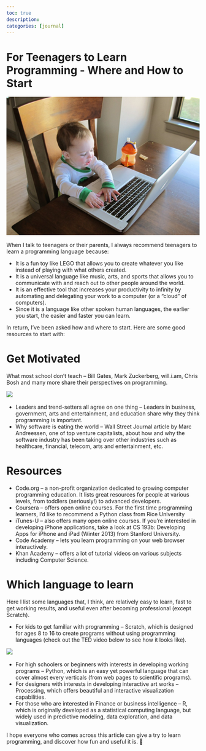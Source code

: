 ```yaml
---
toc: true
description:
categories: [journal]
---
```

# For Teenagers to Learn Programming - Where and How to Start

![](/images/20130622-baby-programmer.jpg)

When I talk to teenagers or their parents, I always recommend teenagers to learn a programming language because:

* It is a fun toy like LEGO that allows you to create whatever you like instead of playing with what others created.
* It is a universal language like music, arts, and sports that allows you to communicate with and reach out to other people around the world.
* It is an effective tool that increases your productivity to infinity by automating and delegating your work to a computer (or a “cloud” of computers).
* Since it is a language like other spoken human languages, the earlier you start, the easier and faster you can learn.

In return, I’ve been asked how and where to start.  Here are some good resources to start with:

# Get Motivated

What most school don’t teach – Bill Gates, Mark Zuckerberg, will.i.am, Chris Bosh and many more share their perspectives on programming.

[![](https://img.youtube.com/vi/nKIu9yen5nc/0.jpg)](https://youtu.be/nKIu9yen5nc)

* Leaders and trend-setters all agree on one thing – Leaders in business, government, arts and entertainment, and education share why they think programming is important.
* Why software is eating the world – Wall Street Journal article by Marc Andreessen, one of top venture capitalists, about how and why the software industry has been taking over other industries such as healthcare, financial, telecom, arts and entertainment, etc.

# Resources

* Code.org – a non-profit organization dedicated to growing computer programming education.  It lists great resources for people at various levels, from toddlers (seriously!) to advanced developers.
* Coursera – offers open online courses.  For the first time programming learners, I’d like to recommend a Python class from Rice University
* iTunes-U – also offers many open online courses.  If you’re interested in developing iPhone applications, take a look at CS 193b: Developing Apps for iPhone and iPad (Winter 2013) from Stanford University.
* Code Academy – lets you learn programming on your web browser interactively.
* Khan Academy – offers a lot of tutorial videos on various subjects including Computer Science.

# Which language to learn

Here I list some languages that, I think, are relatively easy to learn, fast to get working results, and useful even after becoming professional (except Scratch).

* For kids to get familiar with programming – Scratch, which is designed for ages 8 to 16 to create programs without using programming languages (check out the TED video below to see how it looks like).

[![](https://img.youtube.com/vi/Ok6LbV6bqaE/0.jpg)](https://youtu.be/Ok6LbV6bqaE)

* For high schoolers or beginners with interests in developing working programs – Python, which is an easy yet powerful language that can cover almost every verticals (from web pages to scientific programs).
* For designers with interests in developing interactive art works – Processing, which offers beautiful and interactive visualization capabilities.
* For those who are interested in Finance or business intelligence – R, which is originally developed as a statistical computing language, but widely used in predictive modeling, data exploration, and data visualization.

I hope everyone who comes across this article can give a try to learn programming, and discover how fun and useful it is. 🙂